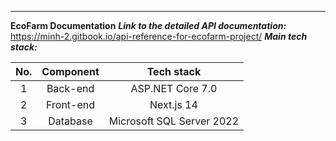 ﻿<?xml version="1.0" encoding="utf-8"?>
<RuleSet Name="New Rule Set" Description=" " ToolsVersion="10.0">
</RuleSet>

****
**EcoFarm Documentation**
***Link to the detailed API documentation:***
https://minh-2.gitbook.io/api-reference-for-ecofarm-project/
***Main tech stack:***

|  No.  | Component |         Tech stack        |
|:-----:|:---------:|:-------------------------:|
|     1 |  Back-end |      ASP.NET Core 7.0     |
|     2 | Front-end |         Next.js 14        |
|     3 |  Database | Microsoft SQL Server 2022 |

